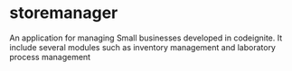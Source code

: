 # storemanager
An application for managing Small businesses developed in codeignite. It include several modules such as inventory management and laboratory process management
